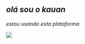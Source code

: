 ## _olá sou o kauan_


*estou usando esta plataforma*

![](https://media1.tenor.com/m/kYzHD9cGlnIAAAAd/capybara.gif)











